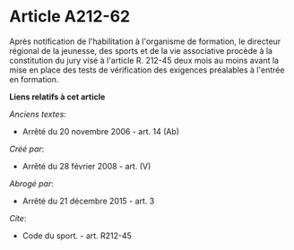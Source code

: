 # Article A212-62

Après notification de l'habilitation à l'organisme de formation, le directeur régional de la jeunesse, des sports et de la
vie associative procède à la constitution du jury visé à l'article R. 212-45 deux mois au moins avant la mise en place des
tests de vérification des exigences préalables à l'entrée en formation.

**Liens relatifs à cet article**

_Anciens textes_:

  - Arrêté du 20 novembre 2006 - art. 14 (Ab)

_Créé par_:

  - Arrêté du 28 février 2008 - art. (V)

_Abrogé par_:

  - Arrêté du 21 décembre 2015 - art. 3

_Cite_:

  - Code du sport. - art. R212-45
